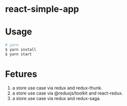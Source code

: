 # react-simple-app

# Usage

``` bash
# yarn
$ yarn install
$ yarn start
```

# Fetures

1. a store use case via redux and redux-thunk.
2. a store use case via @reduxjs/toolkit and react-redux.
3. a store use case via redux and redux-saga.